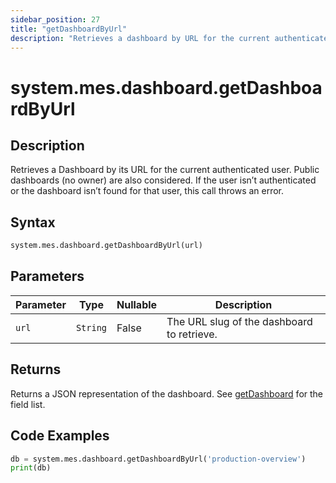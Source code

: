 ```yaml
---
sidebar_position: 27
title: "getDashboardByUrl"
description: "Retrieves a dashboard by URL for the current authenticated user (or public dashboards)."
---
```


# system.mes.dashboard.getDashboardByUrl

## Description

Retrieves a Dashboard by its URL for the current authenticated user. Public dashboards (no owner) are also considered.
If the user isn’t authenticated or the dashboard isn’t found for that user, this call throws an error.

## Syntax

```python
system.mes.dashboard.getDashboardByUrl(url)
```

## Parameters

| Parameter | Type     | Nullable | Description                                |
|-----------|----------|----------|--------------------------------------------|
| `url`     | `String` | False    | The URL slug of the dashboard to retrieve. |

## Returns

Returns a JSON representation of the dashboard. See [getDashboard](./get-dashboard) for the field list.

## Code Examples

```python
db = system.mes.dashboard.getDashboardByUrl('production-overview')
print(db)
```
